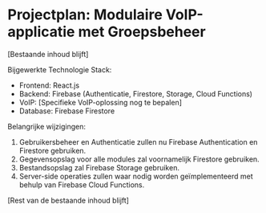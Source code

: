# Projectplan: Modulaire VoIP-applicatie met Groepsbeheer

[Bestaande inhoud blijft]

Bijgewerkte Technologie Stack:
- Frontend: React.js
- Backend: Firebase (Authenticatie, Firestore, Storage, Cloud Functions)
- VoIP: [Specifieke VoIP-oplossing nog te bepalen]
- Database: Firebase Firestore

Belangrijke wijzigingen:
1. Gebruikersbeheer en Authenticatie zullen nu Firebase Authentication en Firestore gebruiken.
2. Gegevensopslag voor alle modules zal voornamelijk Firestore gebruiken.
3. Bestandsopslag zal Firebase Storage gebruiken.
4. Server-side operaties zullen waar nodig worden geïmplementeerd met behulp van Firebase Cloud Functions.

[Rest van de bestaande inhoud blijft]
